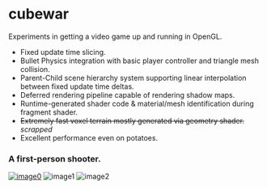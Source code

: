 # cubewar
Experiments in getting a video game up and running in OpenGL.

- Fixed update time slicing.
- Bullet Physics integration with basic player controller and triangle mesh collision.
- Parent-Child scene hierarchy system supporting linear interpolation between fixed update time deltas.
- Deferred rendering pipeline capable of rendering shadow maps.
- Runtime-generated shader code & material/mesh identification during fragment shader.
- ~~Extremely fast voxel terrain mostly generated via geometry shader.~~ *scrapped*
- Excellent performance even on potatoes.

### A first-person shooter.

[![image0](https://i.imgur.com/XcTrKde.png)](https://www.youtube.com/watch?v=su68eHv5b0A) ![image1](https://i.imgur.com/Rl1pbDA.png) ![image2](https://i.imgur.com/XF6jDrN.png)
